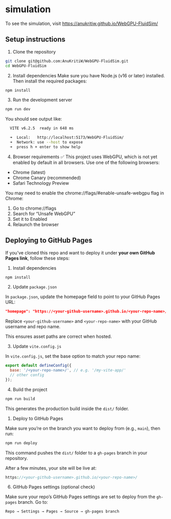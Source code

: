 # simulation

To see the simulation, visit https://anukritiw.github.io/WebGPU-FluidSim/

## Setup instructions

1. Clone the repository
```bash
git clone git@github.com:AnuKritiW/WebGPU-FluidSim.git
cd WebGPU-FluidSim
```

2. Install dependencies
Make sure you have Node.js (v16 or later) installed.
Then install the required packages:
```bash
npm install
```

3. Run the development server
```bash
npm run dev
```
You should see output like:
```bash
  VITE v6.2.5  ready in 648 ms

  ➜  Local:   http://localhost:5173/WebGPU-FluidSim/
  ➜  Network: use --host to expose
  ➜  press h + enter to show help
```

4. Browser requirements
✅ This project uses WebGPU, which is not yet enabled by default in all browsers.
Use one of the following browsers:

* Chrome (latest)
* Chrome Canary (recommended)
* Safari Technology Preview

You may need to enable the chrome://flags/#enable-unsafe-webgpu flag in Chrome:
  1. Go to chrome://flags
  2. Search for “Unsafe WebGPU”
  3. Set it to Enabled
  4. Relaunch the browser

## Deploying to GitHub Pages

If you’ve cloned this repo and want to deploy it under **your own GitHub Pages link**, follow these steps:

1. Install dependencies

```bash
npm install
```

2. Update `package.json`

In `package.json`, update the homepage field to point to your GitHub Pages URL:
```json
"homepage": "https://<your-github-username>.github.io/<your-repo-name>/"
```
Replace `<your-github-username>` and `<your-repo-name>` with your GitHub username and repo name.

This ensures asset paths are correct when hosted.

3. Update `vite.config.js`

In `vite.config.js`, set the base option to match your repo name:
```js
export default defineConfig({
  base: '/<your-repo-name>/', // e.g. '/my-vite-app/'
  // other config
});
```

4. Build the project

```bash
npm run build
```
This generates the production build inside the `dist/` folder.

1. Deploy to GitHub Pages

Make sure you’re on the branch you want to deploy from (e.g., `main`), then run:
```bash
npm run deploy
```

This command pushes the `dist/` folder to a `gh-pages` branch in your repository.

After a few minutes, your site will be live at:
```php
https://<your-github-username>.github.io/<your-repo-name>/
```
6. GitHub Pages settings (optional check)

Make sure your repo’s GitHub Pages settings are set to deploy from the `gh-pages` branch.
Go to:
```
Repo → Settings → Pages → Source → gh-pages branch
```
